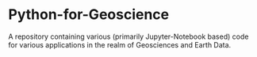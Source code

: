 # Python-for-Geoscience
A repository containing various (primarily Jupyter-Notebook based) code for various applications in the realm of Geosciences and Earth Data.
